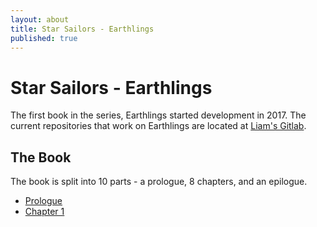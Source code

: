 ```yaml
---
layout: about
title: Star Sailors - Earthlings
published: true
---
```


# Star Sailors - Earthlings

The first book in the series, Earthlings started development in 2017. The current repositories that work on Earthlings are located at [Liam's Gitlab](http://gitlab.com/irisdroidology/star-sailors).

## The Book

The book is split into 10 parts - a prologue, 8 chapters, and an epilogue. 

* [Prologue](http://acord-robotics.github.io/starsailors/earth-prologue)
* [Chapter 1](http://acord-robotics.github.io/starsailors/earth-ch-1)

